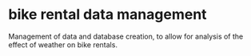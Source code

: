 # bike rental data management
 Management of data and database creation, to allow for analysis of the effect of weather on bike rentals.
